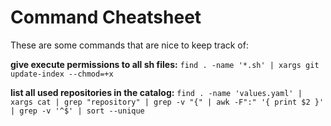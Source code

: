 # Command Cheatsheet

These are some commands that are nice to keep track of:

**give execute permissions to all sh files:**
`find . -name '*.sh' | xargs git update-index --chmod=+x`

**list all used repositories in the catalog:**
`find . -name 'values.yaml' | xargs cat | grep "repository" | grep -v "{" | awk -F":" '{ print $2 }' | grep -v '^$' | sort --unique`
